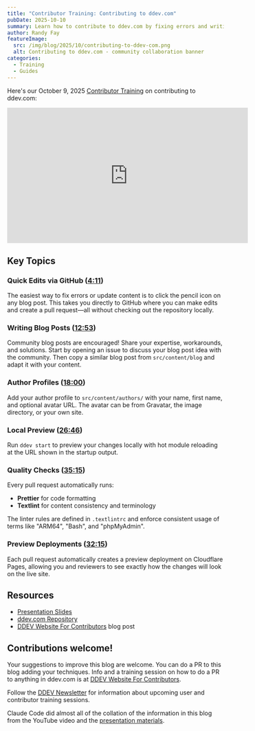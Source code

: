```yaml
---
title: "Contributor Training: Contributing to ddev.com"
pubDate: 2025-10-10
summary: Learn how to contribute to ddev.com by fixing errors and writing blog posts.
author: Randy Fay
featureImage:
  src: /img/blog/2025/10/contributing-to-ddev-com.png
  alt: Contributing to ddev.com - community collaboration banner
categories:
  - Training
  - Guides
---
```


Here's our October 9, 2025 [Contributor Training](/blog/category/training) on contributing to ddev.com:

<div class="video-container">
<iframe width="560" height="315" src="https://www.youtube.com/embed/A-rsZ7SG_bg?si=G1BMxy1-2C1eL012" title="YouTube video player" frameborder="0" allow="accelerometer; autoplay; clipboard-write; encrypted-media; gyroscope; picture-in-picture; web-share" referrerpolicy="strict-origin-when-cross-origin" allowfullscreen></iframe>
</div>

## Key Topics

### Quick Edits via GitHub ([4:11](https://www.youtube.com/watch?v=A-rsZ7SG_bg&t=251s))

The easiest way to fix errors or update content is to click the pencil icon on any blog post. This takes you directly to GitHub where you can make edits and create a pull request—all without checking out the repository locally.

### Writing Blog Posts ([12:53](https://www.youtube.com/watch?v=A-rsZ7SG_bg&t=773s))

Community blog posts are encouraged! Share your expertise, workarounds, and solutions. Start by opening an issue to discuss your blog post idea with the community. Then copy a similar blog post from `src/content/blog` and adapt it with your content.

### Author Profiles ([18:00](https://www.youtube.com/watch?v=A-rsZ7SG_bg&t=1080s))

Add your author profile to `src/content/authors/` with your name, first name, and optional avatar URL. The avatar can be from Gravatar, the image directory, or your own site.

### Local Preview ([26:46](https://www.youtube.com/watch?v=A-rsZ7SG_bg&t=1606s))

Run `ddev start` to preview your changes locally with hot module reloading at the URL shown in the startup output.

### Quality Checks ([35:15](https://www.youtube.com/watch?v=A-rsZ7SG_bg&t=2115s))

Every pull request automatically runs:

- **Prettier** for code formatting
- **Textlint** for content consistency and terminology

The linter rules are defined in `.textlintrc` and enforce consistent usage of terms like "ARM64", "Bash", and "phpMyAdmin".

### Preview Deployments ([32:15](https://www.youtube.com/watch?v=A-rsZ7SG_bg&t=1935s))

Each pull request automatically creates a preview deployment on Cloudflare Pages, allowing you and reviewers to see exactly how the changes will look on the live site.

## Resources

- [Presentation Slides](https://rfay.github.io/contributing-to-ddev.com/)
- [ddev.com Repository](https://github.com/ddev/ddev.com)
- [DDEV Website For Contributors](ddev-website-for-contributors.md) blog post

## Contributions welcome!

Your suggestions to improve this blog are welcome. You can do a PR to this blog adding your techniques. Info and a training session on how to do a PR to anything in ddev.com is at [DDEV Website For Contributors](ddev-website-for-contributors.md).

Follow the [DDEV Newsletter](/newsletter) for information about upcoming user and contributor training sessions.

Claude Code did almost all of the collation of the information in this blog from the YouTube video and the [presentation materials](https://rfay.github.io/contributing-to-ddev.com).
